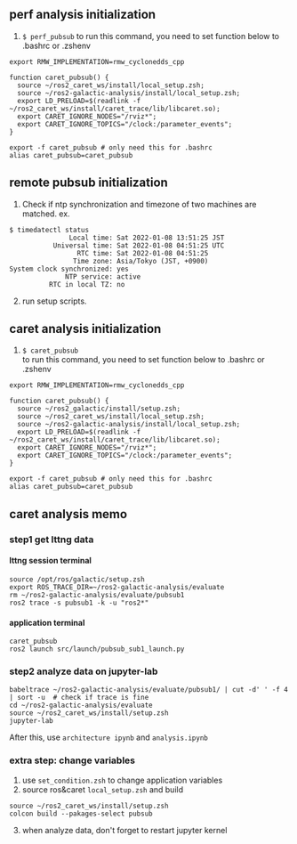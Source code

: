 ## perf analysis initialization
1. `$ perf_pubsub`
to run this command, you need to set function below to .bashrc or .zshenv

```
export RMW_IMPLEMENTATION=rmw_cyclonedds_cpp

function caret_pubsub() {
  source ~/ros2_caret_ws/install/local_setup.zsh;
  source ~/ros2-galactic-analysis/install/local_setup.zsh;
  export LD_PRELOAD=$(readlink -f ~/ros2_caret_ws/install/caret_trace/lib/libcaret.so);
  export CARET_IGNORE_NODES="/rviz*";
  export CARET_IGNORE_TOPICS="/clock:/parameter_events";
}

export -f caret_pubsub # only need this for .bashrc
alias caret_pubsub=caret_pubsub
```

## remote pubsub initialization
1. Check if ntp synchronization and timezone of two machines are matched.
ex.
```
$ timedatectl status
               Local time: Sat 2022-01-08 13:51:25 JST
           Universal time: Sat 2022-01-08 04:51:25 UTC
                 RTC time: Sat 2022-01-08 04:51:25    
                Time zone: Asia/Tokyo (JST, +0900)    
System clock synchronized: yes                        
              NTP service: active                     
          RTC in local TZ: no   
```
2. run setup scripts.
## caret analysis initialization
1. `$ caret_pubsub`  
to run this command, you need to set function below to .bashrc or .zshenv

```
export RMW_IMPLEMENTATION=rmw_cyclonedds_cpp

function caret_pubsub() {
  source ~/ros2_galactic/install/setup.zsh;
  source ~/ros2_caret_ws/install/local_setup.zsh;
  source ~/ros2-galactic-analysis/install/local_setup.zsh;
  export LD_PRELOAD=$(readlink -f ~/ros2_caret_ws/install/caret_trace/lib/libcaret.so);
  export CARET_IGNORE_NODES="/rviz*";
  export CARET_IGNORE_TOPICS="/clock:/parameter_events";
}

export -f caret_pubsub # only need this for .bashrc
alias caret_pubsub=caret_pubsub
```

## caret analysis memo
### step1 get lttng data
#### lttng session terminal
```
source /opt/ros/galactic/setup.zsh
export ROS_TRACE_DIR=~/ros2-galactic-analysis/evaluate
rm ~/ros2-galactic-analysis/evaluate/pubsub1
ros2 trace -s pubsub1 -k -u "ros2*"
```
#### application terminal
```
caret_pubsub
ros2 launch src/launch/pubsub_sub1_launch.py
```
### step2 analyze data on jupyter-lab
```
babeltrace ~/ros2-galactic-analysis/evaluate/pubsub1/ | cut -d' ' -f 4 | sort -u  # check if trace is fine
cd ~/ros2-galactic-analysis/evaluate
source ~/ros2_caret_ws/install/setup.zsh
jupyter-lab
```
After this, use `architecture ipynb` and `analysis.ipynb`

### extra step: change variables
1. use `set_condition.zsh` to change application variables
2. source ros&caret `local_setup.zsh` and build
```
source ~/ros2_caret_ws/install/setup.zsh
colcon build --pakages-select pubsub
```
3. when analyze data, don't forget to restart jupyter kernel
